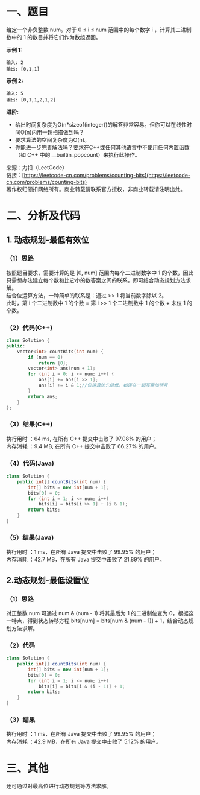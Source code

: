 # 一、题目
给定一个非负整数 num。对于 0 ≤ i ≤ num 范围中的每个数字 i ，计算其二进制数中的 1 的数目并将它们作为数组返回。  
  
**示例 1:**     
```
输入: 2
输出: [0,1,1]
```
**示例 2:**        
```
输入: 5
输出: [0,1,1,2,1,2]
```
**进阶:**      
- 给出时间复杂度为O(n*sizeof(integer))的解答非常容易。但你可以在线性时间O(n)内用一趟扫描做到吗？  
- 要求算法的空间复杂度为O(n)。  
- 你能进一步完善解法吗？要求在C++或任何其他语言中不使用任何内置函数（如 C++ 中的 __builtin_popcount）来执行此操作。  
         
来源：力扣（LeetCode）  
链接：[https://leetcode-cn.com/problems/counting-bits](https://leetcode-cn.com/problems/counting-bits)  
著作权归领扣网络所有。商业转载请联系官方授权，非商业转载请注明出处。  
# 二、分析及代码
## 1. 动态规划-最低有效位
### （1）思路
按照题目要求，需要计算的是 [0, num] 范围内每个二进制数字中 1 的个数，因此只需想办法建立每个数和比它小的数答案之间的联系，即可结合动态规划方法求解。  
结合位运算方法，一种简单的联系是：通过 >> 1 将当前数字除以 2。  
此时，第 i 个二进制数中 1 的个数 = 第 i >> 1 个二进制数中 1 的个数 + 末位 1 的个数。  
### （2）代码(C++)
```cpp
class Solution {
public:
    vector<int> countBits(int num) {
        if (num == 0)
            return {0};
        vector<int> ans(num + 1);
        for (int i = 0; i <= num; i++) {
            ans[i] += ans[i >> 1];
            ans[i] += i & 1;//位运算优先级低，如连在一起写需加括号
        }
        return ans;
    }
};
```
### （3）结果(C++)
执行用时 ：64 ms, 在所有 C++ 提交中击败了 97.08% 的用户；  
内存消耗 ：9.4 MB, 在所有 C++ 提交中击败了 66.27% 的用户。  
### （4）代码(Java)
```java
class Solution {
    public int[] countBits(int num) {
        int[] bits = new int[num + 1];
        bits[0] = 0;
        for (int i = 1; i <= num; i++)
            bits[i] = bits[i >> 1] + (i & 1);
        return bits;
    }
}
```
### （5）结果(Java)
执行用时 ：1 ms，在所有 Java 提交中击败了 99.95% 的用户；    
内存消耗 ：42.7 MB，在所有 Java 提交中击败了 21.89% 的用户。    
## 2.动态规划-最低设置位 
### （1）思路
对正整数 num 可通过 num & (num - 1) 将其最后为 1 的二进制位变为 0，根据这一特点，得到状态转移方程 bits[num] = bits[num & (num - 1)] + 1，结合动态规划方法求解。      
### （2）代码
```java
class Solution {
    public int[] countBits(int num) {
        int[] bits = new int[num + 1];
        bits[0] = 0;
        for (int i = 1; i <= num; i++)
            bits[i] = bits[i & (i - 1)] + 1;
        return bits;
    }
}
```
### （3）结果
执行用时 ：1 ms，在所有 Java 提交中击败了 99.95% 的用户；    
内存消耗 ：42.9 MB，在所有 Java 提交中击败了 5.12% 的用户。  
# 三、其他
还可通过对最高位进行动态规划等方法求解。 
